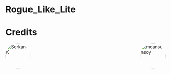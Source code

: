 # Rogue_Like_Lite



# Credits
<div style="display: flex; justify-content: space-between; align-items: center;">

  <a href="https://github.com/Serkan-K">
    <img src="https://contrib.rocks/image?repo=Serkan-K/Serkan-K" alt="Serkan-K" style="width: 80px; height: 80px; border-radius: 50%; object-fit: cover;" />
  </a>
  <a href="https://github.com/mcansensoy">
    <img src="https://avatars.githubusercontent.com/u/163874076?v=4" alt="mcansensoy" style="width: 80px; height: 80px; border-radius: 50%; object-fit: cover;" />
  </a>

</div>
